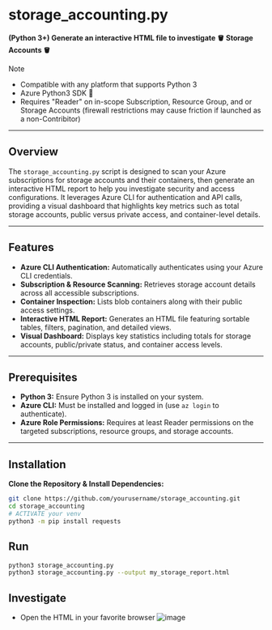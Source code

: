 # storage_accounting.py  
**(Python 3+) Generate an interactive HTML file to investigate 🪣 Storage Accounts 🪣**  
> [!NOTE]  
> - Compatible with any platform that supports Python 3
> - Azure Python3 SDK 🐍
> - Requires "Reader" on in-scope Subscription, Resource Group, and or Storage Accounts (firewall restrictions may cause friction if launched as a non-Contribitor)

---
## Overview  
The `storage_accounting.py` script is designed to scan your Azure subscriptions for storage accounts and their containers, then generate an interactive HTML report to help you investigate security and access configurations. It leverages Azure CLI for authentication and API calls, providing a visual dashboard that highlights key metrics such as total storage accounts, public versus private access, and container-level details.

---

## Features  
- **Azure CLI Authentication:** Automatically authenticates using your Azure CLI credentials.
- **Subscription & Resource Scanning:** Retrieves storage account details across all accessible subscriptions.
- **Container Inspection:** Lists blob containers along with their public access settings.
- **Interactive HTML Report:** Generates an HTML file featuring sortable tables, filters, pagination, and detailed views.
- **Visual Dashboard:** Displays key statistics including totals for storage accounts, public/private status, and container access levels.

---

## Prerequisites  
- **Python 3:** Ensure Python 3 is installed on your system.
- **Azure CLI:** Must be installed and logged in (use `az login` to authenticate).
- **Azure Role Permissions:** Requires at least Reader permissions on the targeted subscriptions, resource groups, and storage accounts.

---

## Installation  
**Clone the Repository & Install Dependencies:**  
   ```bash
   git clone https://github.com/yourusername/storage_accounting.git
   cd storage_accounting
   # ACTIVATE your venv
   python3 -m pip install requests
   ```
   
## Run
```bash
python3 storage_accounting.py
python3 storage_accounting.py --output my_storage_report.html
```

## Investigate
- Open the HTML in your favorite browser
![image](https://github.com/user-attachments/assets/13bd3ca7-b3cb-47fc-a8e0-2f003480f22c)

